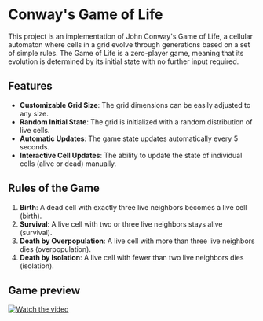 # Conway's Game of Life

This project is an implementation of John Conway's Game of Life, a cellular automaton where cells in a grid evolve through generations based on a set of simple rules. The Game of Life is a zero-player game, meaning that its evolution is determined by its initial state with no further input required.

## Features

- **Customizable Grid Size**: The grid dimensions can be easily adjusted to any size.
- **Random Initial State**: The grid is initialized with a random distribution of live cells.
- **Automatic Updates**: The game state updates automatically every 5 seconds.
- **Interactive Cell Updates**: The ability to update the state of individual cells (alive or dead) manually.

## Rules of the Game

1. **Birth**: A dead cell with exactly three live neighbors becomes a live cell (birth).
2. **Survival**: A live cell with two or three live neighbors stays alive (survival).
3. **Death by Overpopulation**: A live cell with more than three live neighbors dies (overpopulation).
4. **Death by Isolation**: A live cell with fewer than two live neighbors dies (isolation).

## Game preview

[![Watch the video](https://raw.githubusercontent.com/aleksmilev/Game-of-life/blob/main/gameplay/preview.png)](https://raw.githubusercontent.com/aleksmilev/Game-of-life/blob/main/gameplay/gameplay.mp4)